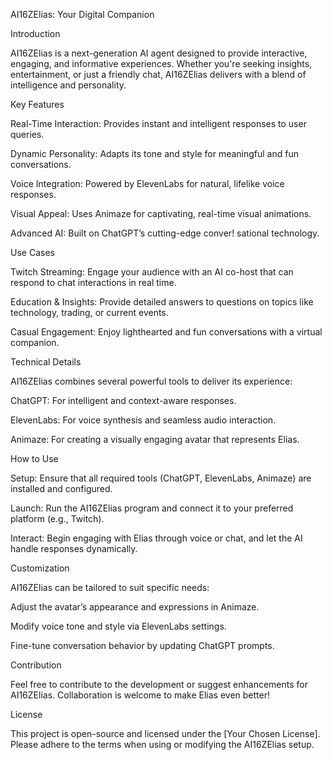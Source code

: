 AI16ZElias: Your Digital Companion

Introduction

AI16ZElias is a next-generation AI agent designed to provide interactive, engaging, and informative experiences. Whether you're seeking insights, entertainment, or just a friendly chat, AI16ZElias delivers with a blend of intelligence and personality.

Key Features

Real-Time Interaction: Provides instant and intelligent responses to user queries.

Dynamic Personality: Adapts its tone and style for meaningful and fun conversations.

Voice Integration: Powered by ElevenLabs for natural, lifelike voice responses.

Visual Appeal: Uses Animaze for captivating, real-time visual animations.

Advanced AI: Built on ChatGPT’s cutting-edge conver!
sational technology.

Use Cases

Twitch Streaming: Engage your audience with an AI co-host that can respond to chat interactions in real time.

Education & Insights: Provide detailed answers to questions on topics like technology, trading, or current events.

Casual Engagement: Enjoy lighthearted and fun conversations with a virtual companion.

Technical Details

AI16ZElias combines several powerful tools to deliver its experience:

ChatGPT: For intelligent and context-aware responses.

ElevenLabs: For voice synthesis and seamless audio interaction.

Animaze: For creating a visually engaging avatar that represents Elias.

How to Use

Setup: Ensure that all required tools (ChatGPT, ElevenLabs, Animaze) are installed and configured.

Launch: Run the AI16ZElias program and connect it to your preferred platform (e.g., Twitch).

Interact: Begin engaging with Elias through voice or chat, and let the AI handle responses dynamically.

Customization

AI16ZElias can be tailored to suit specific needs:

Adjust the avatar’s appearance and expressions in Animaze.

Modify voice tone and style via ElevenLabs settings.

Fine-tune conversation behavior by updating ChatGPT prompts.

Contribution

Feel free to contribute to the development or suggest enhancements for AI16ZElias. Collaboration is welcome to make Elias even better!

License

This project is open-source and licensed under the [Your Chosen License]. Please adhere to the terms when using or modifying the AI16ZElias setup.
